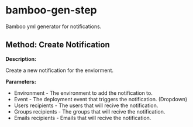 # bamboo-gen-step
Bamboo yml generator for notifications.


## Method: Create Notification

**Description:**

Create a new notification for the enviorment.

**Parameters:**

* Environment - The environment to add the notification to.
* Event - The deployment event that triggers the notification. (Dropdown)
* Users recipients - The users that will recive the notification.
* Groups recipients - The groups that will recive the notification.
* Emails recipients - Emails that will recive the notification.


